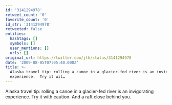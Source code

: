 ```yaml
---
id: '3141294978'
retweet_count: '0'
favorite_count: '0'
id_str: '3141294978'
retweeted: false
entities:
  hashtags: []
  symbols: []
  user_mentions: []
  urls: []
original_url: https://twitter.com/jth/status/3141294978
date: '2009-08-05T07:05:40.000Z'
title: >-
  Alaska travel tip: rolling a canoe in a glacier-fed river is an invigorating
  experience.  Try it wit…
---
```


Alaska travel tip: rolling a canoe in a glacier-fed river is an invigorating experience.  Try it with caution.  And a raft close behind you.